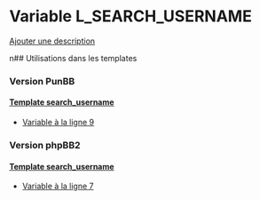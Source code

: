 # Variable L_SEARCH_USERNAME
[Ajouter une description](https://fa-tvars.appspot.com/L_SEARCH_USERNAME)

n## Utilisations dans les templates

### Version PunBB

#### [Template search_username](punbb/search_username.md)
* [Variable à la ligne 9](../punbb/search_username.tpl#L9)

### Version phpBB2

#### [Template search_username](subsilver/search_username.md)
* [Variable à la ligne 7](../subsilver/search_username.tpl#L7)